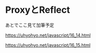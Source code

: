 # ProxyとReflect

あとでここ見て加筆予定

https://uhyohyo.net/javascript/16_14.html

https://uhyohyo.net/javascript/16_15.html